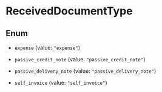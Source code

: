 # ReceivedDocumentType

## Enum


* `expense` (value: `"expense"`)

* `passive_credit_note` (value: `"passive_credit_note"`)

* `passive_delivery_note` (value: `"passive_delivery_note"`)

* `self_invoice` (value: `"self_invoice"`)


